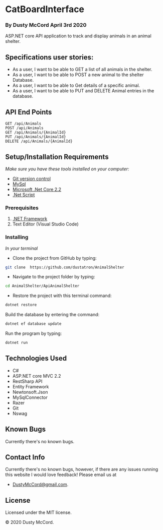 # CatBoardInterface
### By **Dusty McCord**  April 3rd 2020

ASP.NET core API application to track and display animals in an animal shelter.

## Specifications user stories:

* As a user, I want to be able to GET a list of all animals in the shelter.
* As a user, I want to be able to POST a new animal to the shelter Database.
* As a user, I want to be able to Get details of a specific animal.
* As a user, I want to be able to PUT and DELETE Animal entries in the database.

## API End Points
```
GET /api/Animals
POST /api/Animals
GET /api/Animals/{AnimalId}
PUT /api/Animals/{AnimalId}
DELETE /api/Animals/{AnimalId}
```

## Setup/Installation Requirements
_Make sure you have these tools installed on your computer:_
*  [Git version control](https://git-scm.com/downloads)
*  [MySql](https://azure.microsoft.com/en-us/free/mysql/)
*  [Microsoft .Net Core 2.2](https://docs.microsoft.com/en-us/dotnet/framework/install/)
*  [.Net Script](https://dotnet.microsoft.com/download/dotnet-core/2.2)


### Prerequisites

1. [.NET Framework](https://dotnet.microsoft.com/download/thank-you/dotnet-sdk-2.2.106-macos-x64-installer) 
2. Text Editor (Visual Studio Code)

### Installing
_In your terminal_

* Clone the project from GitHub by typing:
```sh
git clone  https://github.com/dustatron/AnimalShelter
```

* Navigate to the project folder by typing:
```sh
cd AnimalShelter/ApiAnimalShelter
```
* Restore the project with this terminal command:
```sh
dotnet restore
```

Build the database by entering the command:
```sh
dotnet ef database update
```

Run the program by typing:
```sh
dotnet run
```




## Technologies Used

* C#
* ASP.NET core MVC 2.2
* RestSharp API
* Entity Framework
* Newtonsoft.Json
* MySqlConnector
* Razer
* Git
* Nswag


## Known Bugs
Currently there's no known bugs.

## Contact Info 
Currently there's no known bugs, however, if there are any issues running this website I would love feedback! Please email us at 
* DustyMcCord@gmail.com.


## License

Licensed under the MIT license.

&copy; 2020 Dusty McCord.
